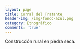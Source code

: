 ```yaml
---
layout: page
title: Corral del Tratante
header-img: /img/fondo-azul.png
category: Etnográfico
comments: 'true'
---
```



Construcción rural en piedra seca.
